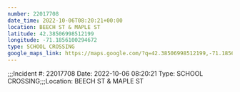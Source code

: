 ```yaml
---
number: 22017708
date_time: 2022-10-06T08:20:21+00:00
location: BEECH ST & MAPLE ST
latitude: 42.38506998512199
longitude: -71.1856100294672
type: SCHOOL CROSSING
google_maps_link: https://maps.google.com/?q=42.38506998512199,-71.1856100294672
---
```


;;;Incident #: 22017708   Date: 2022-10-06 08:20:21   Type: SCHOOL CROSSING;;;Location: BEECH ST & MAPLE ST
